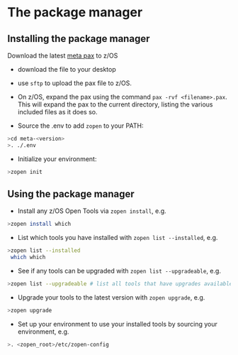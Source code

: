 # The package manager

## Installing the package manager

Download the latest [meta pax](https://github.com/ZOSOpenTools/meta/releases) to z/OS
- download the file to your desktop
- use `sftp` to upload the pax file to z/OS.
- On z/OS, expand the pax using the command ```pax -rvf <filename>.pax```.  
  This will expand the pax to the current directory, listing the various included files as it does so.

- Source the .env to add `zopen` to your PATH:
```bash
>cd meta-<version>
>. ./.env
```

- Initialize your environment:
```bash
>zopen init
```

## Using the package manager

- Install any z/OS Open Tools via `zopen install`, e.g.
```bash
>zopen install which
```

- List which tools you have installed with `zopen list --installed`, e.g.
```bash
>zopen list --installed
 which which
```

- See if any tools can be upgraded with `zopen list --upgradeable`, e.g. 
```bash
>zopen list --upgradeable # list all tools that have upgrades available
```

- Upgrade your tools to the latest version with `zopen upgrade`, e.g.
```bash
>zopen upgrade
```

- Set up your environment to use your installed tools by sourcing your environment, e.g.
```bash
>. <zopen_root>/etc/zopen-config
```

